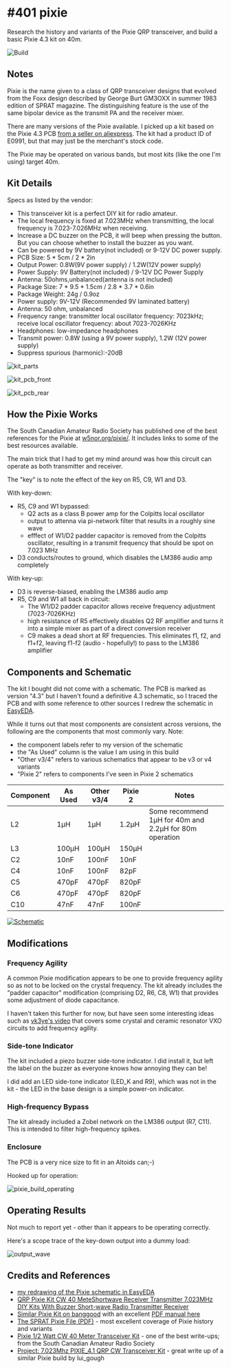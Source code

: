 # #401 pixie

Research the history and variants of the Pixie QRP transceiver, and build a basic Pixie 4.3 kit on 40m.

![Build](./assets/pixie_build.jpg?raw=true)

## Notes

Pixie is the name given to a class of QRP transceiver designs that evolved from the Foxx design described by George Burt GM3OXX in summer 1983 edition of SPRAT magazine.
The distinguishing feature is the use of the same bipolar device as the transmit PA and the receiver mixer.

There are many versions of the Pixie available.
I picked up a kit based on the Pixie 4.3 PCB
[from a seller on aliexpress](https://www.aliexpress.com/item/QRP-Pixie-Kit-CW-40-MeteShortwave-Receiver-Transmitter-7-023MHz-DIY-Kits-With-Buzzer-Short-wave/32856804033.html).
The kit had a product ID of E0991, but that may just be the merchant's stock code.

The Pixie may be operated on various bands, but most kits (like the one I'm using) target 40m.

## Kit Details

Specs as listed by the vendor:

* This transceiver kit is a perfect DIY kit for radio amateur.
* The local frequency is fixed at 7.023MHz when transmitting, the local frequency is 7.023-7.026MHz when receiving.
* Increase a DC buzzer on the PCB, it will beep when pressing the button. But you can choose whether to install the buzzer as you want.
* Can be powered by 9V battery(not included) or 9-12V DC power supply.
* PCB Size: 5 * 5cm / 2 * 2in
* Output Power: 0.8W(9V power supply) / 1.2W(12V power supply)
* Power Supply: 9V Battery(not included) / 9-12V DC Power Supply
* Antenna: 50ohms,unbalanced(antenna is not included)
* Package Size: 7 * 9.5 * 1.5cm / 2.8 * 3.7 * 0.6in
* Package Weight: 24g / 0.9oz
* Power supply: 9V-12V (Recommended 9V laminated battery)
* Antenna: 50 ohm, unbalanced
* Frequency range: transmitter local oscillator frequency: 7023kHz; receive local oscillator frequency: about 7023-7026KHz
* Headphones: low-impedance headphones
* Transmit power: 0.8W (using a 9V power supply), 1.2W (12V power supply)
* Suppress spurious (harmonic):-20dB

![kit_parts](./assets/kit_parts.jpg?raw=true)

![kit_pcb_front](./assets/kit_pcb_front.jpg?raw=true)

![kit_pcb_rear](./assets/kit_pcb_rear.jpg?raw=true)

## How the Pixie Works

The South Canadian Amateur Radio Society has published one of the best references for the Pixie at [w5nor.org/pixie/](https://w5nor.org/pixie/).
It includes links to some of the best resources available.

The main trick that I had to get my mind around was how this circuit can operate as both transmitter and receiver.

The "key" is to note the effect of the key on R5, C9, W1 and D3.

With key-down:

* R5, C9 and W1 bypassed:
  - Q2 acts as a class B power amp for the Colpitts local oscillator
  - output to attenna via pi-network filter that results in a roughly sine wave
  - efffect of W1/D2 padder capacitor is removed from the Colpitts oscillator, resulting in a transmit frequency that should be spot on 7.023 MHz
* D3 conducts/routes to ground, which disables the LM386 audio amp completely

With key-up:

* D3 is reverse-biased, enabling the LM386 audio amp
* R5, C9 and W1 all back in circuit:
  - The W1/D2 padder capacitor allows receive frequency adjustment (7023-7026KHz)
  - high resistance of R5 effectively disables Q2 RF amplifier and turns it into a simple mixer as part of a direct conversion receiver
  - C9 makes a dead short at RF frequencies. This eliminates f1, f2, and f1+f2, leaving f1-f2 (audio - hopefully!) to pass to the LM386 amplifier


## Components and Schematic

The kit I bought did not come with a schematic. The PCB is marked as version "4.3" but I haven't found a definitive 4.3 schematic,
so I traced the PCB and with some reference to other sources I redrew the schematic in [EasyEDA](https://easyeda.com/tardate/pixie-4.3).

While it turns out that most components are consistent across versions, the following are the components that most commonly vary. Note:

* the component labels refer to my version of the schematic
* the "As Used" column is the value I am using in this build
* "Other v3/4" refers to various schematics that appear to be v3 or v4 variants
* "Pixie 2" refers to components I've seen in Pixie 2 schematics


| Component | As Used | Other v3/4 | Pixie 2 | Notes |
|-----------|---------|------------|---------|-------|
| L2        | 1µH     | 1µH        | 1.2µH   | Some recommend 1µH for 40m and 2.2µH for 80m operation |
| L3        | 100µH   | 100µH      | 150µH   |       |
| C2        | 10nF    | 100nF      | 10nF    |       |
| C4        | 10nF    | 100nF      | 82pF    |       |
| C5        | 470pF   | 470pF      | 820pF   |       |
| C6        | 470pF   | 470pF      | 820pF   |       |
| C10       | 47nF    | 47nF       | 100nF   |       |



[![Schematic](./assets/pixie_schematic.png?raw=true)](https://easyeda.com/tardate/pixie-4.3)


## Modifications

### Frequency Agility

A common Pixie modification appears to be one to provide frequency agility so as not to be locked on the crystal frequency.
The kit already includes the "padder capacitor" modification (comprising D2, R6, C8, W1)
that provides some adjustment of diode capacitance.

I haven't taken this further for now, but have seen some interesting ideas such as [vk3ye's video](https://www.youtube.com/watch?v=roAc4c1a-a0)
that covers some crystal and ceramic resonator VXO circuits to add frequency agility.

### Side-tone Indicator

The kit included a piezo buzzer side-tone indicator. I did install it, but left the label on the buzzer as everyone knows how annoying they can be!

I did add an LED side-tone indicator (LED_K and R9), which was not in the kit - the LED in the base design is a simple power-on indicator.

### High-frequency Bypass

The kit already included a Zobel network on the LM386 output (R7, C11).
This is intended to filter high-frequency spikes.

### Enclosure

The PCB is a very nice size to fit in an Altoids can;-)

Hooked up for operation:

![pixie_build_operating](./assets/pixie_build_operating.jpg?raw=true)


## Operating Results

Not much to report yet - other than it appears to be operating correctly.

Here's a scope trace of the key-down output into a dummy load:

![output_wave](./assets/output_wave.gif?raw=true)


## Credits and References
* [my redrawing of the Pixie schematic in EasyEDA](https://easyeda.com/tardate/pixie-4.3)
* [QRP Pixie Kit CW 40 MeteShortwave Receiver Transmitter 7.023MHz DIY Kits With Buzzer Short-wave Radio Transmitter Receiver](https://www.aliexpress.com/item/QRP-Pixie-Kit-CW-40-MeteShortwave-Receiver-Transmitter-7-023MHz-DIY-Kits-With-Buzzer-Short-wave/32856804033.html)
* [Similar Pixie Kit on banggood](https://www.banggood.com/DIY-CW-Transceiver-Radio-Shortwave-Radio-Telegraph-7_023-Kit-p-1063306.html) with an excellent [PDF manual here](http://files.banggood.com/2016/SKU420968%20S-Pixie%20User%20Manual.pdf)
* [The SPRAT Pixie File (PDF)](http://www.gqrp.com/The_Sprat_Pixie_File.pdf) - most excellent coverage of Pixie history and variants
* [Pixie 1/2 Watt CW 40 Meter Transceiver Kit](https://w5nor.org/pixie/) - one of the best write-ups; from the South Canadian Amateur Radio Society
* [Project: 7.023Mhz PIXIE_4.1 QRP CW Transceiver Kit](http://goughlui.com/2016/10/01/project-7-023mhz-pixie_4-1-qrp-cw-transceiver-kit/) - great write up of a similar Pixie build by lui_gough
